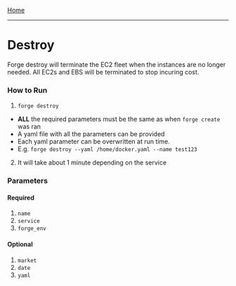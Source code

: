 [Home](index.md)

---

# Destroy

Forge destroy will terminate the EC2 fleet when the instances are no longer needed. All EC2s and EBS will be terminated to stop incuring cost.

### How to Run

1. `forge destroy`

- **ALL** the required parameters must be the same as when `forge create` was ran
- A yaml file with all the parameters can be provided
- Each yaml parameter can be overwritten at run time.
- E.g. `forge destroy --yaml /home/docker.yaml --name test123`

2. It will take about 1 minute depending on the service  

### Parameters

#### Required

1. `name`
2. `service`
3. `forge_env`

#### Optional

1. `market`
2. `date`
3. `yaml`
